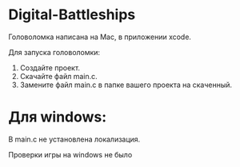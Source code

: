# Digital-Battleships
Головоломка написана на Mac, в приложении xcode.

Для запуска головоломки:
1) Создайте проект.
2) Скачайте файл main.c.
3) Замените файл main.c в папке вашего проекта на скаченный.
# Для windows:
В main.c не установлена локализация.

Проверки игры на windows не было
